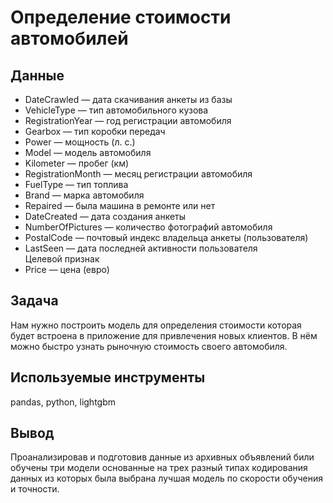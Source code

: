 # Определение стоимости автомобилей
## Данные   
- DateCrawled — дата скачивания анкеты из базы  
- VehicleType — тип автомобильного кузова  
- RegistrationYear — год регистрации автомобиля  
- Gearbox — тип коробки передач  
- Power — мощность (л. с.)  
- Model — модель автомобиля  
- Kilometer — пробег (км)  
- RegistrationMonth — месяц регистрации автомобиля  
- FuelType — тип топлива  
- Brand — марка автомобиля  
- Repaired — была машина в ремонте или нет
- DateCreated — дата создания анкеты
- NumberOfPictures — количество фотографий автомобиля
- PostalCode — почтовый индекс владельца анкеты (пользователя)
- LastSeen — дата последней активности пользователя  
Целевой признак
- Price — цена (евро)
## Задача
Нам нужно построить модель для определения стоимости которая будет встроена в приложение для привлечения новых клиентов. В нём можно быстро узнать рыночную стоимость своего автомобиля.
## Используемые инструменты
pandas, python, lightgbm
## Вывод
Проанализировав и подготовив данные из архивных объявлений били обучены три модели основанные на трех разный типах кодирования данных из которых была выбрана лучшая модель по скорости обучения и точности.


